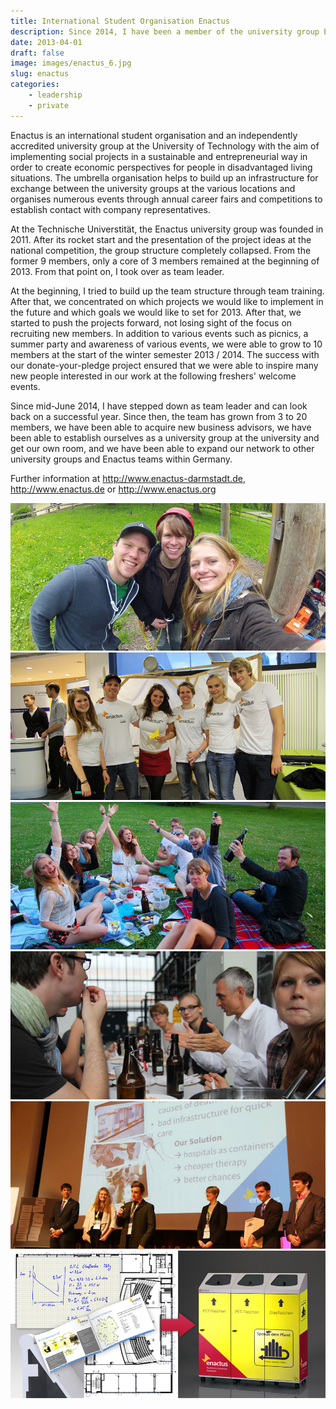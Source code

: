 ```yaml
---
title: International Student Organisation Enactus
description: Since 2014, I have been a member of the university group Enactus, which pursues the goal of implementing social projects in a sustainable and entrepreneurial way in order to create economic perspectives for people in disadvantaged life situations.
date: 2013-04-01
draft: false
image: images/enactus_6.jpg
slug: enactus
categories:
    - leadership
    - private
---
```


Enactus is an international student organisation and an independently accredited university group at the University of Technology with the aim of implementing social projects in a sustainable and entrepreneurial way in order to create economic perspectives for people in disadvantaged living situations. The umbrella organisation helps to build up an infrastructure for exchange between the university groups at the various locations and organises numerous events through annual career fairs and competitions to establish contact with company representatives.

At the Technische Universtität, the Enactus university group was founded in 2011. After its rocket start and the presentation of the project ideas at the national competition, the group structure completely collapsed. From the former 9 members, only a core of 3 members remained at the beginning of 2013. From that point on, I took over as team leader.

At the beginning, I tried to build up the team structure through team training. After that, we concentrated on which projects we would like to implement in the future and which goals we would like to set for 2013. After that, we started to push the projects forward, not losing sight of the focus on recruiting new members. In addition to various events such as picnics, a summer party and awareness of various events, we were able to grow to 10 members at the start of the winter semester 2013 / 2014. The success with our donate-your-pledge project ensured that we were able to inspire many new people interested in our work at the following freshers' welcome events.

Since mid-June 2014, I have stepped down as team leader and can look back on a successful year. Since then, the team has grown from 3 to 20 members, we have been able to acquire new business advisors, we have been able to establish ourselves as a university group at the university and get our own room, and we have been able to expand our network to other university groups and Enactus teams within Germany.

Further information at http://www.enactus-darmstadt.de, http://www.enactus.de or http://www.enactus.org

![](images/enactus_1.jpg)
![](images/enactus_2.jpg)
![](images/enactus_3.jpg)
![](images/enactus_4.jpg)
![](images/enactus_5.jpg)
![](images/enactus_6.jpg)